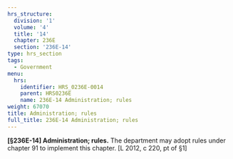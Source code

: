 ```yaml
---
hrs_structure:
  division: '1'
  volume: '4'
  title: '14'
  chapter: 236E
  section: '236E-14'
type: hrs_section
tags:
  - Government
menu:
  hrs:
    identifier: HRS_0236E-0014
    parent: HRS0236E
    name: 236E-14 Administration; rules
weight: 67070
title: Administration; rules
full_title: 236E-14 Administration; rules
---
```

**[§236E-14] Administration; rules.** The department may adopt rules under chapter 91 to implement this chapter. [L 2012, c 220, pt of §1]